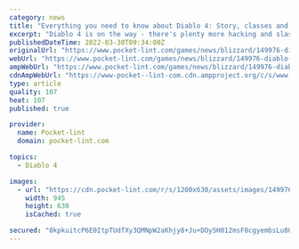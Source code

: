 ```yaml
---
category: news
title: "Everything you need to know about Diablo 4: Story, classes and trailers"
excerpt: "Diablo 4 is on the way - there's plenty more hacking and slashing to be had, it looks like. The next game in Blizzard's mega-popular franchise was unveiled a good while ago, and its release is drawing ..."
publishedDateTime: 2022-03-30T09:34:00Z
originalUrl: "https://www.pocket-lint.com/games/news/blizzard/149976-diablo-4-release-date-formats-pre-order-deals-screens-trailers-and-all-you-need-to-know.amphtml"
webUrl: "https://www.pocket-lint.com/games/news/blizzard/149976-diablo-4-release-date-formats-pre-order-deals-screens-trailers-and-all-you-need-to-know.amphtml"
ampWebUrl: "https://www.pocket-lint.com/games/news/blizzard/149976-diablo-4-release-date-formats-pre-order-deals-screens-trailers-and-all-you-need-to-know.amphtml"
cdnAmpWebUrl: "https://www-pocket--lint-com.cdn.ampproject.org/c/s/www.pocket-lint.com/games/news/blizzard/149976-diablo-4-release-date-formats-pre-order-deals-screens-trailers-and-all-you-need-to-know.amphtml"
type: article
quality: 107
heat: 107
published: true

provider:
  name: Pocket-lint
  domain: pocket-lint.com

topics:
  - Diablo 4

images:
  - url: "https://cdn.pocket-lint.com/r/s/1200x630/assets/images/149976-games-feature-diablo-4-release-date-formats-screens-trailers-deals-and-all-you-need-to-know-image1-ezipok3a0x.jpg"
    width: 945
    height: 630
    isCached: true

secured: "0kpkuitcP6E0ItpTUdfXy3QMNpW2aKhjy8+Ju+DOy5H012msF8cgyembsLu8UcZGd9M/+35mzSKxL+NXLbldg24pP19nkQYVoLo6cXR6BPWAIZR2ir7A+QVA9+lADwEKqfP2qhZDqZHZ8Fbq0W4wpoqDbpeZMr0UpgqTfRblfHQvUc6hfZlkPYjZMkB6kRmgacxF5Qxm5QXMHWT0ByCHiFmEkKJJp+Y9ymRgKIAo2X0YJwN1tHV28gwPm72QvtagRjJ0RreNb179qtawLzUt7aOqXJa2/jAefAdfWf9H8N5FrGTMuhb1qLMLgsqikd8rAHh8KA5yFWUrRA0EpwYiL+HCWY466dgHSp1GKjRUJgs=;UumHzf0sbuF19zyjNGq7jg=="
---
```


